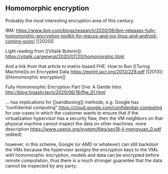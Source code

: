 ## Homomorphic encryption

Probably the most interesting encryption area of this century.

IBM: https://www.ibm.com/blogs/research/2020/06/ibm-releases-fully-homomorphic-encryption-toolkit-for-macos-and-ios-linux-and-android-coming-soon/ [[2020]]

Light reading from [[Vitalik Buterin]]: https://vitalik.ca/general/2020/07/20/homomorphic.html 

And a link from that article to matrix-based FHE: How to Run [[Turing Machine]]s on Encrypted Data https://eprint.iacr.org/2013/229.pdf [[2013]] [[Homomorphic encryption]] 

Fully Homomorphic Encryption Part One: A Gentle Intro http://blog.higashi.tech/2020/06/16/fhe_01.html

 ... has implications for [[sandboxing]] methods, e.g. Google has “confidential computing” https://cloud.google.com/confidential-computing for use-cases in which the customer wants to ensure that if the virtualization hypervisor has a security flaw, then the VM neighbors on that physical machine cannot inspect the data on other machines. more description https://www.usenix.org/system/files/sec19-li-mengyuan_0.pdf (edited) 

however, in this scheme, Google (or AMD or whatever) can still backdoor the VMs because the hypervisor assigns the encryption keys to the VMs. with homomorphic encryption, models and data can be encrypted before remote computation, thus there is a much stronger guarantee that the data cannot be inspected by any party.